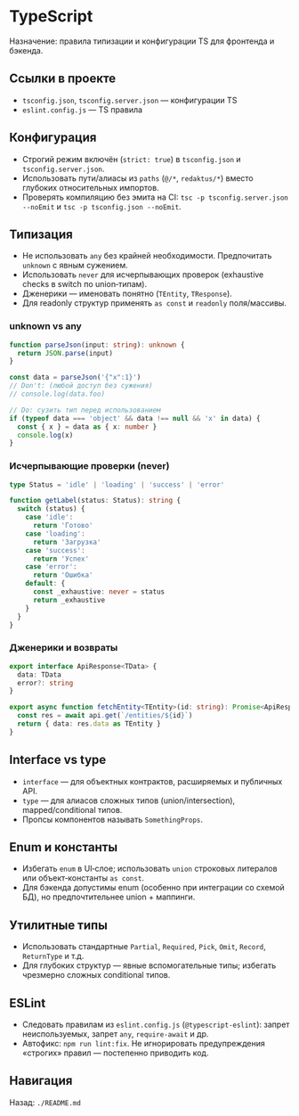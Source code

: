 # TypeScript

Назначение: правила типизации и конфигурации TS для фронтенда и бэкенда.

## Ссылки в проекте
- `tsconfig.json`, `tsconfig.server.json` — конфигурации TS
- `eslint.config.js` — TS правила

## Конфигурация
- Строгий режим включён (`strict: true`) в `tsconfig.json` и `tsconfig.server.json`.
- Использовать пути/алиасы из `paths` (`@/*`, `redaktus/*`) вместо глубоких относительных импортов.
- Проверять компиляцию без эмита на CI: `tsc -p tsconfig.server.json --noEmit` и `tsc -p tsconfig.json --noEmit`.

## Типизация
- Не использовать `any` без крайней необходимости. Предпочитать `unknown` с явным сужением.
- Использовать `never` для исчерпывающих проверок (exhaustive checks в switch по union‑типам).
- Дженерики — именовать понятно (`TEntity`, `TResponse`).
- Для readonly структур применять `as const` и `readonly` поля/массивы.

### unknown vs any
```ts
function parseJson(input: string): unknown {
  return JSON.parse(input)
}

const data = parseJson('{"x":1}')
// Don't: (любой доступ без сужения)
// console.log(data.foo)

// Do: сузить тип перед использованием
if (typeof data === 'object' && data !== null && 'x' in data) {
  const { x } = data as { x: number }
  console.log(x)
}
```

### Исчерпывающие проверки (never)
```ts
type Status = 'idle' | 'loading' | 'success' | 'error'

function getLabel(status: Status): string {
  switch (status) {
    case 'idle':
      return 'Готово'
    case 'loading':
      return 'Загрузка'
    case 'success':
      return 'Успех'
    case 'error':
      return 'Ошибка'
    default: {
      const _exhaustive: never = status
      return _exhaustive
    }
  }
}
```

### Дженерики и возвраты
```ts
export interface ApiResponse<TData> {
  data: TData
  error?: string
}

export async function fetchEntity<TEntity>(id: string): Promise<ApiResponse<TEntity>> {
  const res = await api.get(`/entities/${id}`)
  return { data: res.data as TEntity }
}
```

## Interface vs type
- `interface` — для объектных контрактов, расширяемых и публичных API.
- `type` — для алиасов сложных типов (union/intersection), mapped/conditional типов.
- Пропсы компонентов называть `SomethingProps`.

## Enum и константы
- Избегать `enum` в UI‑слое; использовать `union` строковых литералов или объект‑константы `as const`.
- Для бэкенда допустимы enum (особенно при интеграции со схемой БД), но предпочтительнее union + маппинги.

## Утилитные типы
- Использовать стандартные `Partial`, `Required`, `Pick`, `Omit`, `Record`, `ReturnType` и т.д.
- Для глубоких структур — явные вспомогательные типы; избегать чрезмерно сложных conditional типов.

## ESLint
- Следовать правилам из `eslint.config.js` (`@typescript-eslint`): запрет неиспользуемых, запрет `any`, `require-await` и др.
- Автофикс: `npm run lint:fix`. Не игнорировать предупреждения «строгих» правил — постепенно приводить код.

## Навигация
Назад: `./README.md`
